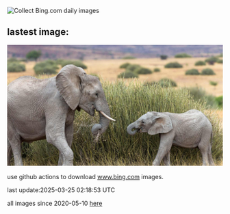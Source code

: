 ![Collect Bing.com daily images](https://github.com/counter2015/bing-daily-images/workflows/Collect%20Bing.com%20daily%20images/badge.svg)
## lastest image:
![](images/img.jpg)

use github actions to download www.bing.com images.

last update:2025-03-25 02:18:53 UTC

all images since 2020-05-10 [here](https://github.com/counter2015/bing-daily-images/tree/master/images) 
